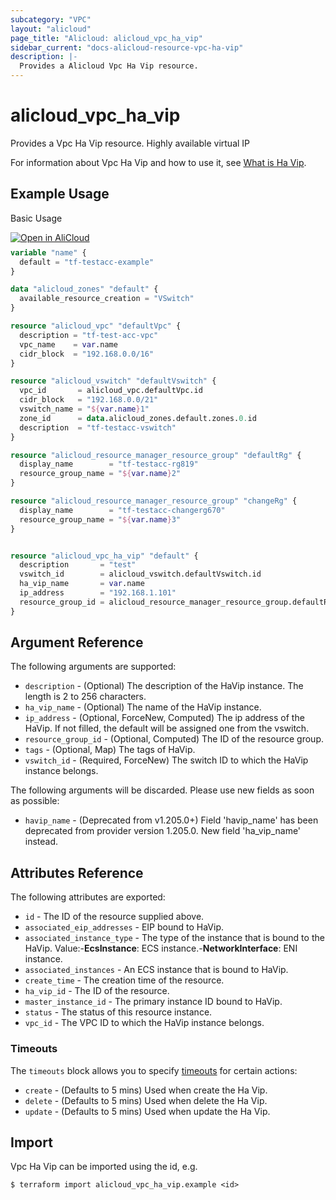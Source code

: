 ```yaml
---
subcategory: "VPC"
layout: "alicloud"
page_title: "Alicloud: alicloud_vpc_ha_vip"
sidebar_current: "docs-alicloud-resource-vpc-ha-vip"
description: |-
  Provides a Alicloud Vpc Ha Vip resource.
---
```


# alicloud_vpc_ha_vip

Provides a Vpc Ha Vip resource. Highly available virtual IP

For information about Vpc Ha Vip and how to use it, see [What is Ha Vip](https://www.alibabacloud.com/help/en/virtual-private-cloud/latest/createhavip).

## Example Usage

Basic Usage

<div style="display: block;margin-bottom: 40px;"><div class="oics-button" style="float: right;position: absolute;margin-bottom: 10px;">
  <a href="https://api.aliyun.com/terraform?resource=alicloud_vpc_ha_vip&exampleId=1c8bd54b-2b5e-9810-04ec-24c3bbeb322419920f17&activeTab=example&spm=docs.r.vpc_ha_vip.0.1c8bd54b2b&intl_lang=EN_US" target="_blank">
    <img alt="Open in AliCloud" src="https://img.alicdn.com/imgextra/i1/O1CN01hjjqXv1uYUlY56FyX_!!6000000006049-55-tps-254-36.svg" style="max-height: 44px; max-width: 100%;">
  </a>
</div></div>

```terraform
variable "name" {
  default = "tf-testacc-example"
}

data "alicloud_zones" "default" {
  available_resource_creation = "VSwitch"
}

resource "alicloud_vpc" "defaultVpc" {
  description = "tf-test-acc-vpc"
  vpc_name    = var.name
  cidr_block  = "192.168.0.0/16"
}

resource "alicloud_vswitch" "defaultVswitch" {
  vpc_id       = alicloud_vpc.defaultVpc.id
  cidr_block   = "192.168.0.0/21"
  vswitch_name = "${var.name}1"
  zone_id      = data.alicloud_zones.default.zones.0.id
  description  = "tf-testacc-vswitch"
}

resource "alicloud_resource_manager_resource_group" "defaultRg" {
  display_name        = "tf-testacc-rg819"
  resource_group_name = "${var.name}2"
}

resource "alicloud_resource_manager_resource_group" "changeRg" {
  display_name        = "tf-testacc-changerg670"
  resource_group_name = "${var.name}3"
}


resource "alicloud_vpc_ha_vip" "default" {
  description       = "test"
  vswitch_id        = alicloud_vswitch.defaultVswitch.id
  ha_vip_name       = var.name
  ip_address        = "192.168.1.101"
  resource_group_id = alicloud_resource_manager_resource_group.defaultRg.id
}
```

## Argument Reference

The following arguments are supported:
* `description` - (Optional) The description of the HaVip instance. The length is 2 to 256 characters.
* `ha_vip_name` - (Optional) The name of the HaVip instance.
* `ip_address` - (Optional, ForceNew, Computed) The ip address of the HaVip. If not filled, the default will be assigned one from the vswitch.
* `resource_group_id` - (Optional, Computed) The ID of the resource group.
* `tags` - (Optional, Map) The tags of HaVip.
* `vswitch_id` - (Required, ForceNew) The switch ID to which the HaVip instance belongs.

The following arguments will be discarded. Please use new fields as soon as possible:
* `havip_name` - (Deprecated from v1.205.0+) Field 'havip_name' has been deprecated from provider version 1.205.0. New field 'ha_vip_name' instead.


## Attributes Reference

The following attributes are exported:
* `id` - The ID of the resource supplied above.
* `associated_eip_addresses` - EIP bound to HaVip.
* `associated_instance_type` - The type of the instance that is bound to the HaVip. Value:-**EcsInstance**: ECS instance.-**NetworkInterface**: ENI instance.
* `associated_instances` - An ECS instance that is bound to HaVip.
* `create_time` - The creation time of the resource.
* `ha_vip_id` - The ID of the resource.
* `master_instance_id` - The primary instance ID bound to HaVip.
* `status` - The status of this resource instance.
* `vpc_id` - The VPC ID to which the HaVip instance belongs.

### Timeouts

The `timeouts` block allows you to specify [timeouts](https://www.terraform.io/docs/configuration-0-11/resources.html#timeouts) for certain actions:
* `create` - (Defaults to 5 mins) Used when create the Ha Vip.
* `delete` - (Defaults to 5 mins) Used when delete the Ha Vip.
* `update` - (Defaults to 5 mins) Used when update the Ha Vip.

## Import

Vpc Ha Vip can be imported using the id, e.g.

```shell
$ terraform import alicloud_vpc_ha_vip.example <id>
```